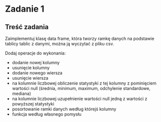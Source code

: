 # Zadanie 1

## Treść zadania 

Zaimplementuj klasę data frame, która tworzy ramkę danych na podstawie tablicy tablic z danymi, można ją wyczytać z pliku csv.

Dodaj operacje do wykonania:
* dodanie nowej kolumny
* usunięcie kolumny
* dodanie nowego wiersza
* usunięcie wiersza
* na kolumnie liczbowej obliczenie statystyki z tej kolumny z pominięciem wartości null (średnia, minimum, maximum, odchylenie standardowe, mediana)
* na kolumnie liczbowej uzupełnienie wartości null jedną z wartości z powyższej statystyki
* posortowanie ramki danych według którejś kolumny
* funkcja według własnego pomysłu